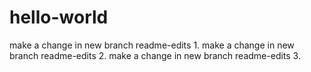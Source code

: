 # hello-world
make a change in new branch readme-edits 1.
make a change in new branch readme-edits 2.
make a change in new branch readme-edits 3.
